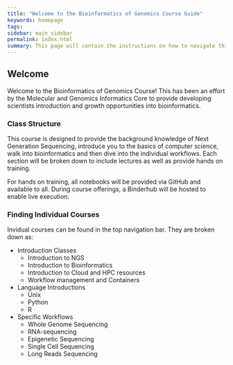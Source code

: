 ```yaml
---
title: "Welcome to the Bioinformatics of Genomics Course Guide"
keywords: homepage
tags: 
sidebar: main_sidebar
permalink: index.html
summary: This page will contain the instructions on how to navigate this site as well as connect to your topic-specific courses. 
---
```


## Welcome
Welcome to the Bioinformatics of Genomics Course! This has been an effort by the Molecular and Genomics Informatics Core to provide developing scientists introduction and growth opportunities into bioinformatics. 

### Class Structure
This course is designed to provide the background knowledge of Next Generation Sequencing, introduce you to the basics of computer science, walk into bioinformatics and then dive into the individual workflows. Each section will be broken down to include lectures as well as provide hands on training. 

For hands on training, all notebooks will be provided via GitHub and available to all. During course offerings, a Binderhub will be hosted to enable live execution. 

### Finding Individual Courses
Invidual courses can be found in the top navigation bar. They are broken down as:
* Introduction Classes
    * Introduction to NGS
    * Introduction to Bioinformatics
    * Introduction to Cloud and HPC resources
    * Workflow management and Containers
* Language Introductions
    * Unix
    * Python
    * R
* Specific Workflows
    * Whole Genome Sequencing
    * RNA-sequencing
    * Epigenetic Sequencing
    * Single Cell Sequencing
    * Long Reads Sequencing
